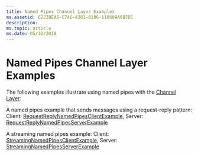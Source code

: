 ```yaml
---
title: Named Pipes Channel Layer Examples
ms.assetid: 6222BEA5-C746-4301-8186-110669A0BFDC
description: 
ms.topic: article
ms.date: 05/31/2018
---
```


# Named Pipes Channel Layer Examples

The following examples illustrate using named pipes with the [Channel Layer](channel-layer-overview.md):

A named pipes example that sends messages using a request-reply pattern: Client: [RequestReplyNamedPipesClientExample](requestreplynamedpipesclientexample.md), Server: [RequestReplyNamedPipesServerExample](requestreplynamedpipesserverexample.md)

A streaming named pipes example: Client: [StreamingNamedPipesClientExample](streamingnamedpipesclientexample.md), Server: [StreamingNamedPipesServerExample](streamingnamedpipesserverexample.md)

 

 




